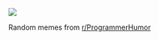 ![](https://preview.redd.it/6hnzl0o48s3e1.png?width=640&crop=smart&auto=webp&s=59119c61ab6a17d7c9c7a7fc65fbc733a0faf3c5)

 Random memes from [r/ProgrammerHumor](https://www.reddit.com/r/ProgrammerHumor/)
